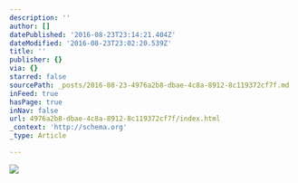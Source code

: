 ```yaml
---
description: ''
author: []
datePublished: '2016-08-23T23:14:21.404Z'
dateModified: '2016-08-23T23:02:20.539Z'
title: ''
publisher: {}
via: {}
starred: false
sourcePath: _posts/2016-08-23-4976a2b8-dbae-4c8a-8912-8c119372cf7f.md
inFeed: true
hasPage: true
inNav: false
url: 4976a2b8-dbae-4c8a-8912-8c119372cf7f/index.html
_context: 'http://schema.org'
_type: Article

---
```

![](https://the-grid-user-content.s3-us-west-2.amazonaws.com/5cd4028d-76ea-4b4e-849a-7784b79b87d3.jpg)